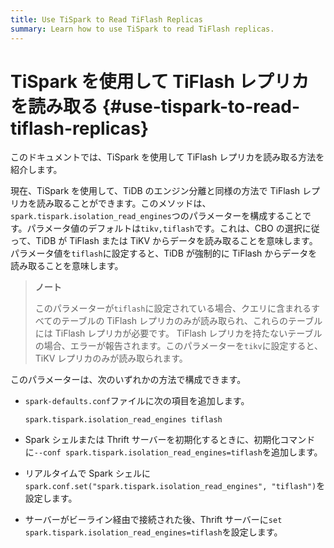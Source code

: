 ```yaml
---
title: Use TiSpark to Read TiFlash Replicas
summary: Learn how to use TiSpark to read TiFlash replicas.
---
```


# TiSpark を使用して TiFlash レプリカを読み取る {#use-tispark-to-read-tiflash-replicas}

このドキュメントでは、TiSpark を使用して TiFlash レプリカを読み取る方法を紹介します。

現在、TiSpark を使用して、TiDB のエンジン分離と同様の方法で TiFlash レプリカを読み取ることができます。このメソッドは、 `spark.tispark.isolation_read_engines`つのパラメーターを構成することです。パラメータ値のデフォルトは`tikv,tiflash`です。これは、CBO の選択に従って、TiDB が TiFlash または TiKV からデータを読み取ることを意味します。パラメータ値を`tiflash`に設定すると、TiDB が強制的に TiFlash からデータを読み取ることを意味します。

> **ノート**
>
> このパラメーターが`tiflash`に設定されている場合、クエリに含まれるすべてのテーブルの TiFlash レプリカのみが読み取られ、これらのテーブルには TiFlash レプリカが必要です。 TiFlash レプリカを持たないテーブルの場合、エラーが報告されます。このパラメーターを`tikv`に設定すると、TiKV レプリカのみが読み取られます。

このパラメーターは、次のいずれかの方法で構成できます。

-   `spark-defaults.conf`ファイルに次の項目を追加します。

    ```
    spark.tispark.isolation_read_engines tiflash
    ```

-   Spark シェルまたは Thrift サーバーを初期化するときに、初期化コマンドに`--conf spark.tispark.isolation_read_engines=tiflash`を追加します。

-   リアルタイムで Spark シェルに`spark.conf.set("spark.tispark.isolation_read_engines", "tiflash")`を設定します。

-   サーバーがビーライン経由で接続された後、Thrift サーバーに`set spark.tispark.isolation_read_engines=tiflash`を設定します。
